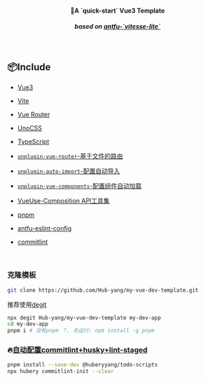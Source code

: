 <h4 align='center'>
🚀A `quick-start` Vue3 Template
</h4>

<h5 align='center'>
based on <a href="https://github.com/antfu/vitesse-lite">antfu-`vitesse-lite`</a>
</h5>

<br>

## 📦Include

- [Vue3](https://github.com/vuejs/core)

- [Vite](https://github.com/vitejs/vite)

- [Vue Router](https://github.com/vuejs/vue-router)

- [UnoCSS](https://github.com/unocss/unocss)

- [TypeScript](https://github.com/microsoft/TypeScript)

- [`unplugin-vue-router`-基于文件的路由](https://github.com/posva/unplugin-vue-router)

- [`unplugin-auto-import`-配置自动导入](https://github.com/antfu/unplugin-auto-import)

- [`unplugin-vue-components`-配置组件自动加载](https://github.com/antfu/unplugin-vue-components)

- [VueUse-Composition API工具集](https://github.com/antfu/vueuse)

- [pnpm](https://github.com/pnpm/pnpm)

- [antfu-eslint-config](https://github.com/antfu/eslint-config)

- [commitlint](https://github.com/conventional-changelog/commitlint)

<br>

### 克隆模板

```sh
git clone https://github.com/Hub-yang/my-vue-dev-template.git
```

推荐使用[degit](https://github.com/Rich-Harris/degit)

```bash
npx degit Hub-yang/my-vue-dev-template my-dev-app
cd my-dev-app
pnpm i # 没有pnpm ？, 先运行: npm install -g pnpm
```

### 🔥[自动配置commitlint+husky+lint-staged](https://github.com/Hub-yang/todo-scripts)

```bash
pnpm install --save-dev @huberyyang/todo-scripts
npx hubery commitlint-init --clear
```
